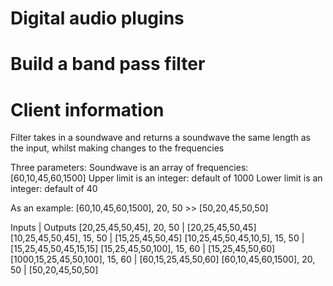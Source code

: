 # Digital audio plugins
# Build a band pass filter

# Client information
Filter takes in a soundwave and returns a soundwave the same length as the input, whilst making changes to the frequencies

Three parameters:
Soundwave is an array of frequencies: [60,10,45,60,1500]
Upper limit is an integer: default of 1000
Lower limit is an integer: default of 40

As an example:
[60,10,45,60,1500], 20, 50   >>   [50,20,45,50,50]

Inputs                           | Outputs
[20,25,45,50,45], 20, 50         | [20,25,45,50,45]
[10,25,45,50,45], 15, 50         | [15,25,45,50,45]
[10,25,45,50,45,10,5], 15, 50    | [15,25,45,50,45,15,15]
[15,25,45,50,100], 15, 60        | [15,25,45,50,60]
[1000,15,25,45,50,100], 15, 60   | [60,15,25,45,50,60]
[60,10,45,60,1500], 20, 50       | [50,20,45,50,50]